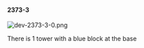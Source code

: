 #### 2373-3
![dev-2373-3-0.png](https://github.com/lil-lab/nlvr/raw/master/nlvr/dev/images/1/dev-2373-3-0.png "dev-2373-3-0.png")

There is 1 tower with a blue block at the base